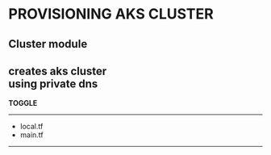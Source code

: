 PROVISIONING AKS CLUSTER 
========================


Cluster module
----------------
creates aks cluster  
using private dns
----------------

**TOGGLE**

--------------------------------

* local.tf
* main.tf



------------------------------------